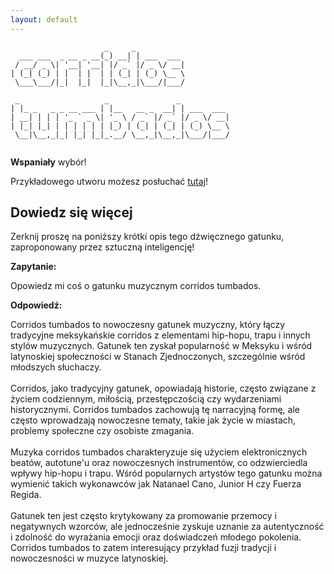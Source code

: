 ```yaml
---
layout: default
---
```


```
                     _     _           
  ___ ___  _ __ _ __(_) __| | ___  ___ 
 / __/ _ \| '__| '__| |/ _` |/ _ \/ __|
| (_| (_) | |  | |  | | (_| | (_) \__ \
 \___\___/|_|  |_|  |_|\__,_|\___/|___/
                                       
 _                   _               _           
| |_ _   _ _ __ ___ | |__   __ _  __| | ___  ___ 
| __| | | | '_ ` _ \| '_ \ / _` |/ _` |/ _ \/ __|
| |_| |_| | | | | | | |_) | (_| | (_| | (_) \__ \
 \__|\__,_|_| |_| |_|_.__/ \__,_|\__,_|\___/|___/
                                                 
```
**Wspaniały** wybór!

Przykładowego utworu możesz posłuchać [tutaj](https://p.scdn.co/mp3-preview/737e02df2101ae364cdc908c68f50bc56ebdd633)!
## Dowiedz się więcej
Zerknij proszę na poniższy krótki opis tego dźwięcznego gatunku, zaproponowany przez sztuczną inteligencję!



**Zapytanie:**

Opowiedz mi coś o gatunku muzycznym corridos tumbados.

**Odpowiedź:**

Corridos tumbados to nowoczesny gatunek muzyczny, który łączy tradycyjne meksykańskie corridos z elementami hip-hopu, trapu i innych stylów muzycznych. Gatunek ten zyskał popularność w Meksyku i wśród latynoskiej społeczności w Stanach Zjednoczonych, szczególnie wśród młodszych słuchaczy.<br><br>Corridos, jako tradycyjny gatunek, opowiadają historie, często związane z życiem codziennym, miłością, przestępczością czy wydarzeniami historycznymi. Corridos tumbados zachowują tę narracyjną formę, ale często wprowadzają nowoczesne tematy, takie jak życie w miastach, problemy społeczne czy osobiste zmagania.<br><br>Muzyka corridos tumbados charakteryzuje się użyciem elektronicznych beatów, autotune'u oraz nowoczesnych instrumentów, co odzwierciedla wpływy hip-hopu i trapu. Wśród popularnych artystów tego gatunku można wymienić takich wykonawców jak Natanael Cano, Junior H czy Fuerza Regida.<br><br>Gatunek ten jest często krytykowany za promowanie przemocy i negatywnych wzorców, ale jednocześnie zyskuje uznanie za autentyczność i zdolność do wyrażania emocji oraz doświadczeń młodego pokolenia. Corridos tumbados to zatem interesujący przykład fuzji tradycji i nowoczesności w muzyce latynoskiej.